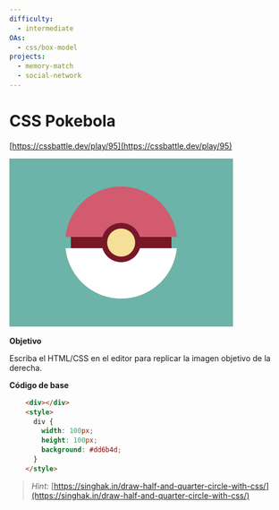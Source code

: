 ```yaml
---
difficulty:
  - intermediate
OAs:
  - css/box-model
projects:
  - memory-match
  - social-network
---
```


# CSS Pokebola

[https://cssbattle.dev/play/95](https://cssbattle.dev/play/95)

![Pokebola](css_pokeball.png)

__Objetivo__

Escriba el HTML/CSS en el editor para replicar la imagen objetivo de la derecha.

__Código de base__

```html
    <div></div>
    <style>
      div {
        width: 100px;
        height: 100px;
        background: #dd6b4d;
      }
    </style>
```

> *Hint:* [https://singhak.in/draw-half-and-quarter-circle-with-css/](https://singhak.in/draw-half-and-quarter-circle-with-css/)
